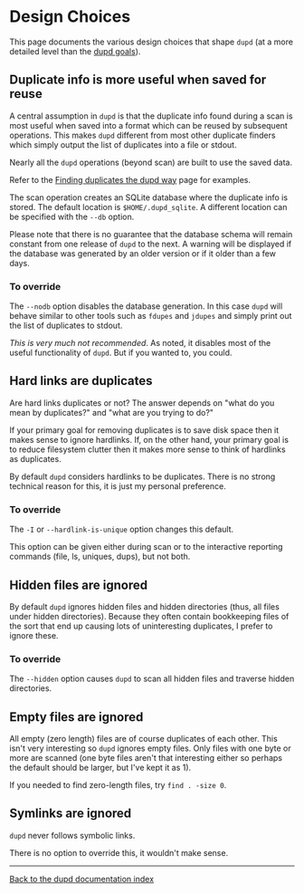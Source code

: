 
Design Choices
==============

This page documents the various design choices that shape `dupd` (at a more
detailed level than the [dupd goals](index.md)).


Duplicate info is more useful when saved for reuse
--------------------------------------------------

A central assumption in `dupd` is that the duplicate info found during a scan
is most useful when saved into a format which can be reused by subsequent
operations. This makes `dupd` different from most other duplicate finders
which simply output the list of duplicates into a file or stdout.

Nearly all the `dupd` operations (beyond scan) are built to use the saved data.

Refer to the [Finding duplicates the dupd way](examples.md) page for examples.

The scan operation creates an SQLite database where the duplicate info
is stored. The default location is `$HOME/.dupd_sqlite`. A different location
can be specified with the `--db` option.

Please note that there is no guarantee that the database schema will
remain constant from one release of `dupd` to the next. A warning will
be displayed if the database was generated by an older version or if
it older than a few days.

### To override

The `--nodb` option disables the database generation. In this case
`dupd` will behave similar to other tools such as `fdupes` and
`jdupes` and simply print out the list of duplicates to stdout.

*This is very much not recommended*. As noted, it disables most of the useful
functionality of `dupd`. But if you wanted to, you could.


Hard links are duplicates
-------------------------

Are hard links duplicates or not?  The answer depends on "what do you
mean by duplicates?" and "what are you trying to do?"

If your primary goal for removing duplicates is to save disk space
then it makes sense to ignore hardlinks.  If, on the other hand, your
primary goal is to reduce filesystem clutter then it makes more sense
to think of hardlinks as duplicates.

By default `dupd` considers hardlinks to be duplicates. There is no strong
technical reason for this, it is just my personal preference.

### To override

The `-I` or `--hardlink-is-unique` option changes this default.

This option can be given either during scan or to the interactive
reporting commands (file, ls, uniques, dups), but not both.


Hidden files are ignored
------------------------

By default `dupd` ignores hidden files and hidden directories (thus,
all files under hidden directories). Because they often contain bookkeeping
files of the sort that end up causing lots of uninteresting duplicates,
I prefer to ignore these.

### To override

The `--hidden` option causes `dupd` to scan all hidden files and
traverse hidden directories.



Empty files are ignored
-----------------------

All empty (zero length) files are of course duplicates of each other.
This isn't very interesting so `dupd` ignores empty files. Only files
with one byte or more are scanned (one byte files aren't that interesting
either so perhaps the default should be larger, but I've kept it as 1).

If you needed to find zero-length files, try `find . -size 0`.


Symlinks are ignored
--------------------

`dupd` never follows symbolic links.

There is no option to override this, it wouldn't make sense.


---
[Back to the dupd documentation index](index.md)



